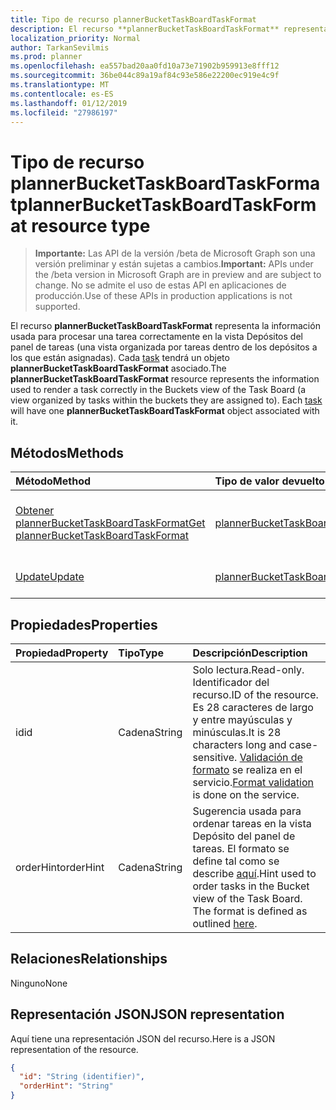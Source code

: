 ```yaml
---
title: Tipo de recurso plannerBucketTaskBoardTaskFormat
description: El recurso **plannerBucketTaskBoardTaskFormat** representa la información usada para procesar una tarea correctamente en la vista Depósitos del panel de tareas (una vista organizada por tareas dentro de los depósitos a los que están asignadas). Cada task tendrá un objeto **plannerBucketTaskBoardTaskFormat** asociado.
localization_priority: Normal
author: TarkanSevilmis
ms.prod: planner
ms.openlocfilehash: ea557bad20aa0fd10a73e71902b959913e8fff12
ms.sourcegitcommit: 36be044c89a19af84c93e586e22200ec919e4c9f
ms.translationtype: MT
ms.contentlocale: es-ES
ms.lasthandoff: 01/12/2019
ms.locfileid: "27986197"
---
```

# <a name="plannerbuckettaskboardtaskformat-resource-type"></a><span data-ttu-id="699ff-104">Tipo de recurso plannerBucketTaskBoardTaskFormat</span><span class="sxs-lookup"><span data-stu-id="699ff-104">plannerBucketTaskBoardTaskFormat resource type</span></span>

> <span data-ttu-id="699ff-105">**Importante:** Las API de la versión /beta de Microsoft Graph son una versión preliminar y están sujetas a cambios.</span><span class="sxs-lookup"><span data-stu-id="699ff-105">**Important:** APIs under the /beta version in Microsoft Graph are in preview and are subject to change.</span></span> <span data-ttu-id="699ff-106">No se admite el uso de estas API en aplicaciones de producción.</span><span class="sxs-lookup"><span data-stu-id="699ff-106">Use of these APIs in production applications is not supported.</span></span>

<span data-ttu-id="699ff-p103">El recurso **plannerBucketTaskBoardTaskFormat** representa la información usada para procesar una tarea correctamente en la vista Depósitos del panel de tareas (una vista organizada por tareas dentro de los depósitos a los que están asignadas). Cada [task](plannertask.md) tendrá un objeto **plannerBucketTaskBoardTaskFormat** asociado.</span><span class="sxs-lookup"><span data-stu-id="699ff-p103">The **plannerBucketTaskBoardTaskFormat** resource represents the information used to render a task correctly in the Buckets view of the Task Board (a view organized by tasks within the buckets they are assigned to). Each [task](plannertask.md) will have one **plannerBucketTaskBoardTaskFormat** object associated with it.</span></span>


## <a name="methods"></a><span data-ttu-id="699ff-109">Métodos</span><span class="sxs-lookup"><span data-stu-id="699ff-109">Methods</span></span>

| <span data-ttu-id="699ff-110">Método</span><span class="sxs-lookup"><span data-stu-id="699ff-110">Method</span></span>           | <span data-ttu-id="699ff-111">Tipo de valor devuelto</span><span class="sxs-lookup"><span data-stu-id="699ff-111">Return Type</span></span>    |<span data-ttu-id="699ff-112">Descripción</span><span class="sxs-lookup"><span data-stu-id="699ff-112">Description</span></span>|
|:---------------|:--------|:----------|
|[<span data-ttu-id="699ff-113">Obtener plannerBucketTaskBoardTaskFormat</span><span class="sxs-lookup"><span data-stu-id="699ff-113">Get plannerBucketTaskBoardTaskFormat</span></span>](../api/plannerbuckettaskboardtaskformat-get.md) | [<span data-ttu-id="699ff-114">plannerBucketTaskBoardTaskFormat</span><span class="sxs-lookup"><span data-stu-id="699ff-114">plannerBucketTaskBoardTaskFormat</span></span>](plannerbuckettaskboardtaskformat.md) |<span data-ttu-id="699ff-115">Leer las propiedades y las relaciones del objeto **plannerBucketTaskBoardTaskFormat**.</span><span class="sxs-lookup"><span data-stu-id="699ff-115">Read properties and relationships of **plannerBucketTaskBoardTaskFormat** object.</span></span>|
|[<span data-ttu-id="699ff-116">Update</span><span class="sxs-lookup"><span data-stu-id="699ff-116">Update</span></span>](../api/plannerbuckettaskboardtaskformat-update.md) | [<span data-ttu-id="699ff-117">plannerBucketTaskBoardTaskFormat</span><span class="sxs-lookup"><span data-stu-id="699ff-117">plannerBucketTaskBoardTaskFormat</span></span>](plannerbuckettaskboardtaskformat.md)  |<span data-ttu-id="699ff-118">Actualizar el objeto **plannerBucketTaskBoardTaskFormat**.</span><span class="sxs-lookup"><span data-stu-id="699ff-118">Update **plannerBucketTaskBoardTaskFormat** object.</span></span> |

## <a name="properties"></a><span data-ttu-id="699ff-119">Propiedades</span><span class="sxs-lookup"><span data-stu-id="699ff-119">Properties</span></span>
| <span data-ttu-id="699ff-120">Propiedad</span><span class="sxs-lookup"><span data-stu-id="699ff-120">Property</span></span>     | <span data-ttu-id="699ff-121">Tipo</span><span class="sxs-lookup"><span data-stu-id="699ff-121">Type</span></span>   |<span data-ttu-id="699ff-122">Descripción</span><span class="sxs-lookup"><span data-stu-id="699ff-122">Description</span></span>|
|:---------------|:--------|:----------|
|<span data-ttu-id="699ff-123">id</span><span class="sxs-lookup"><span data-stu-id="699ff-123">id</span></span>|<span data-ttu-id="699ff-124">Cadena</span><span class="sxs-lookup"><span data-stu-id="699ff-124">String</span></span>| <span data-ttu-id="699ff-125">Solo lectura.</span><span class="sxs-lookup"><span data-stu-id="699ff-125">Read-only.</span></span> <span data-ttu-id="699ff-126">Identificador del recurso.</span><span class="sxs-lookup"><span data-stu-id="699ff-126">ID of the resource.</span></span> <span data-ttu-id="699ff-127">Es 28 caracteres de largo y entre mayúsculas y minúsculas.</span><span class="sxs-lookup"><span data-stu-id="699ff-127">It is 28 characters long and case-sensitive.</span></span> <span data-ttu-id="699ff-128">[Validación de formato](tasks-identifiers-disclaimer.md) se realiza en el servicio.</span><span class="sxs-lookup"><span data-stu-id="699ff-128">[Format validation](tasks-identifiers-disclaimer.md) is done on the service.</span></span>|
|<span data-ttu-id="699ff-129">orderHint</span><span class="sxs-lookup"><span data-stu-id="699ff-129">orderHint</span></span>|<span data-ttu-id="699ff-130">Cadena</span><span class="sxs-lookup"><span data-stu-id="699ff-130">String</span></span>|<span data-ttu-id="699ff-p105">Sugerencia usada para ordenar tareas en la vista Depósito del panel de tareas. El formato se define tal como se describe [aquí](planner-order-hint-format.md).</span><span class="sxs-lookup"><span data-stu-id="699ff-p105">Hint used to order tasks in the Bucket view of the Task Board. The format is defined as outlined [here](planner-order-hint-format.md).</span></span>|

## <a name="relationships"></a><span data-ttu-id="699ff-133">Relaciones</span><span class="sxs-lookup"><span data-stu-id="699ff-133">Relationships</span></span>
<span data-ttu-id="699ff-134">Ninguno</span><span class="sxs-lookup"><span data-stu-id="699ff-134">None</span></span>


## <a name="json-representation"></a><span data-ttu-id="699ff-135">Representación JSON</span><span class="sxs-lookup"><span data-stu-id="699ff-135">JSON representation</span></span>
<span data-ttu-id="699ff-136">Aquí tiene una representación JSON del recurso.</span><span class="sxs-lookup"><span data-stu-id="699ff-136">Here is a JSON representation of the resource.</span></span>

<!-- {
  "blockType": "resource",
  "optionalProperties": [

  ],
  "@odata.type": "microsoft.graph.plannerBucketTaskBoardTaskFormat"
}-->

```json
{
  "id": "String (identifier)",
  "orderHint": "String"
}

```

<!-- uuid: 8fcb5dbc-d5aa-4681-8e31-b001d5168d79
2015-10-25 14:57:30 UTC -->
<!-- {
  "type": "#page.annotation",
  "description": "plannerBucketTaskBoardTaskFormat resource",
  "keywords": "",
  "section": "documentation",
  "tocPath": ""
}-->
